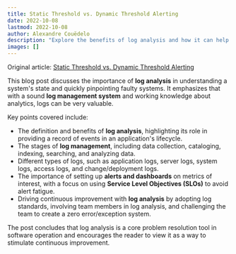 ```yaml
---
title: Static Threshold vs. Dynamic Threshold Alerting
date: 2022-10-08
lastmod: 2022-10-08
author: Alexandre Couëdelo
description: "Explore the benefits of log analysis and how it can help you improve your system's state."
images: []
---
```


Original article: [Static Threshold vs. Dynamic Threshold Alerting](https://last9.io/blog/static-threshold-vs-dynamic-threshold-alerting)

This blog post discusses the importance of **log analysis** in understanding a system's state and quickly pinpointing faulty systems. It emphasizes that with a sound **log management system** and working knowledge about analytics, logs can be very valuable.

Key points covered include:

*   The definition and benefits of **log analysis**, highlighting its role in providing a record of events in an application's lifecycle.
*   The stages of **log management**, including data collection, cataloging, indexing, searching, and analyzing data.
*   Different types of logs, such as application logs, server logs, system logs, access logs, and change/deployment logs.
*   The importance of setting up **alerts and dashboards** on metrics of interest, with a focus on using **Service Level Objectives (SLOs)** to avoid alert fatigue.
*   Driving continuous improvement with **log analysis** by adopting log standards, involving team members in log analysis, and challenging the team to create a zero error/exception system.

The post concludes that log analysis is a core problem resolution tool in software operation and encourages the reader to view it as a way to stimulate continuous improvement.
